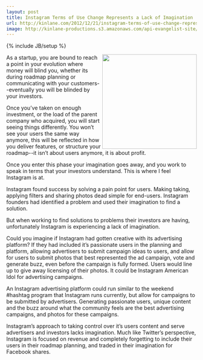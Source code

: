 ```yaml
---
layout: post
title: Instagram Terms of Use Change Represents a Lack of Imagination
url: http://kinlane.com/2012/12/21/instagram-terms-of-use-change-represents-a-lack-of-imagination/
image: http://kinlane-productions.s3.amazonaws.com/api-evangelist-site/blog/instagram-logo.jpg
---
```

{% include JB/setup %}
<p>
     <img src="https://s3.amazonaws.com/kinlane-productions/api-evangelist/instagram/Instagram_logo.png"  width="250" align="right">
</p>
<p>
     As a startup, you are bound to reach a point in your evolution where money will blind you, whether its during roadmap planning or communicating with your customers--eventually you will be blinded by your investors.
</p>
<p>
     Once you’ve taken on enough investment, or the load of the parent company who acquired, you will start seeing things differently. You won’t see your users the same way anymore, this will be reflected in how you deliver features, or structure your roadmap--it isn’t about users anymore, it is about profit.
</p>
<p>
     Once you enter this phase your imagination goes away, and you work to speak in terms that your investors understand. This is where I feel Instagram is at.
</p>
<p>
     Instagram found success by solving a pain point for users. Making taking, applying filters and sharing photos dead simple for end-users. Instagram founders had identified a problem and used their imagination to find a solution.
</p>
<p>
     But when working to find solutions to problems their investors are having, unfortunately Instagram is experiencing a lack of imagination.
</p>
<p>
     Could you imagine if Instagram had gotten creative with its advertising platform? If they had included it’s passionate users in the planning and platform, allowing advertisers to submit campaign ideas to users, and allow for users to submit photos that best represented the ad campaign, vote and generate buzz, even before the campaign is fully formed. Users would line up to give away licensing of their photos. It could be Instagram American Idol for advertising campaigns.
</p>
<p>
     An Instagram advertising platform could run similar to the weekend #hashtag program that Instagram runs currently, but allow for campaigns to be submitted by advertisers. Generating passionate users, unique content and the buzz around what the community feels are the best advertising campaigns, and photos for these campaigns.
</p>
<p>
     Instagram’s approach to taking control over it’s users content and serve advertisers and investors lacks imagination. Much like Twitter’s perspective, Instagram is focused on revenue and completely forgetting to include their users in their roadmap planning, and traded in their imagination for Facebook shares.
</p>